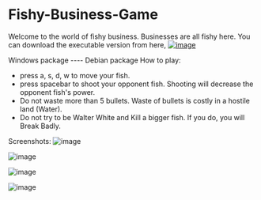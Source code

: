 # Fishy-Business-Game
Welcome to the world of fishy business. Businesses are all fishy here. You can download the executable version from here,
[![image](https://github.com/user-attachments/assets/ac496a54-ef39-49be-b4d5-b77d70a85f01)](google.com)

Windows package ---- Debian package
How to play:
 - press a, s, d, w to move your fish.
 - press spacebar to shoot your opponent fish. Shooting will decrease the opponent fish's power.
 - Do not waste more than 5 bullets. Waste of bullets is costly in a hostile land (Water).
 - Do not try to be Walter White and Kill a bigger fish. If you do, you will Break Badly.

Screenshots:
![image](https://github.com/user-attachments/assets/25fec89f-3367-4b49-afd2-0e8381557237)

![image](https://github.com/user-attachments/assets/f76979cb-4bc6-4784-97e2-e0445c34f31c)

![image](https://github.com/user-attachments/assets/d102def5-1499-44c9-9645-cc85fa5c1104)

![image](https://github.com/user-attachments/assets/5df51d28-0500-4821-a79f-fddd32ddb611)
